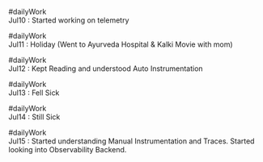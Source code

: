 #dailyWork  
Jul10 : Started working on telemetry

#dailyWork  
Jul11 : Holiday (Went to Ayurveda Hospital & Kalki Movie with mom)

#dailyWork  
Jul12 : Kept Reading and understood Auto Instrumentation

#dailyWork  
Jul13 : Fell Sick

#dailyWork  
Jul14 : Still Sick

#dailyWork  
Jul15 : Started understanding Manual Instrumentation and Traces. Started looking into Observability Backend.

